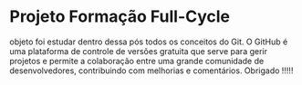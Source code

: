 # Projeto Formação Full-Cycle

objeto foi estudar dentro dessa pós  todos os conceitos do Git.
O GitHub é uma plataforma de controle de versões gratuita que serve para gerir projetos e permite a colaboração entre uma grande comunidade de desenvolvedores, contribuindo com melhorias e comentários.
Obrigado !!!!!
